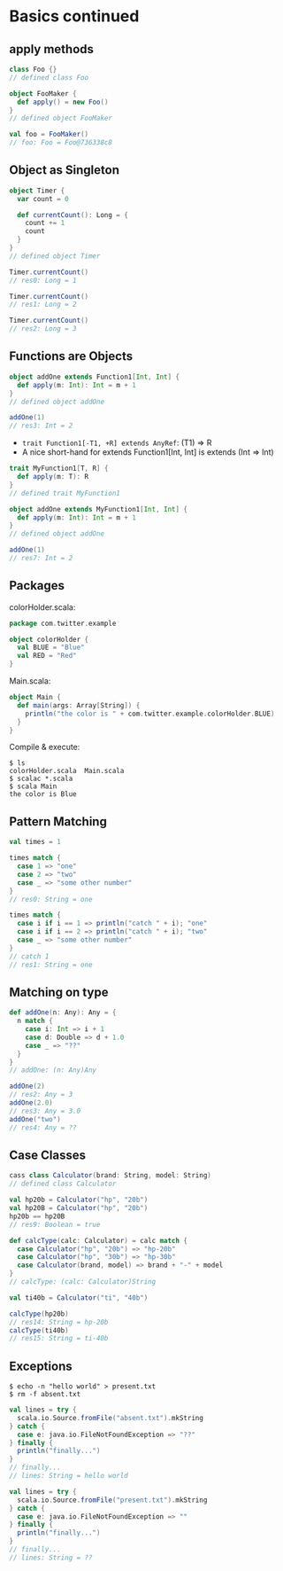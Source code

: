 # Basics continued

## apply methods
```scala
class Foo {}
// defined class Foo

object FooMaker {
  def apply() = new Foo()
}
// defined object FooMaker

val foo = FooMaker()
// foo: Foo = Foo@736338c8
```

## Object as Singleton
```scala
object Timer {
  var count = 0

  def currentCount(): Long = {
    count += 1
    count
  }
}
// defined object Timer

Timer.currentCount()
// res0: Long = 1

Timer.currentCount()
// res1: Long = 2

Timer.currentCount()
// res2: Long = 3
```

## Functions are Objects
```scala
object addOne extends Function1[Int, Int] {
  def apply(m: Int): Int = m + 1
}
// defined object addOne

addOne(1)
// res3: Int = 2
```
- ```trait Function1[-T1, +R] extends AnyRef```: (T1) ⇒ R
- A nice short-hand for extends Function1[Int, Int] is extends (Int => Int)

```scala
trait MyFunction1[T, R] {
  def apply(m: T): R
}
// defined trait MyFunction1

object addOne extends MyFunction1[Int, Int] {
  def apply(m: Int): Int = m + 1
}
// defined object addOne

addOne(1)
// res7: Int = 2
```

## Packages

colorHolder.scala:
```scala
package com.twitter.example

object colorHolder {
  val BLUE = "Blue"
  val RED = "Red"
}
```

Main.scala:
```scala
object Main {
  def main(args: Array[String]) {
    println("the color is " + com.twitter.example.colorHolder.BLUE)
  }
}
```
Compile & execute:
```shell
$ ls
colorHolder.scala  Main.scala
$ scalac *.scala
$ scala Main
the color is Blue
```

## Pattern Matching
```scala
val times = 1

times match {
  case 1 => "one"
  case 2 => "two"
  case _ => "some other number"
}
// res0: String = one

times match {
  case i if i == 1 => println("catch " + i); "one"
  case i if i == 2 => println("catch " + i); "two"
  case _ => "some other number"
}
// catch 1
// res1: String = one
```

## Matching on type
```scala
def addOne(n: Any): Any = {
  n match {
    case i: Int => i + 1
    case d: Double => d + 1.0
    case _ => "??"
  }
}
// addOne: (n: Any)Any

addOne(2)
// res2: Any = 3
addOne(2.0)
// res3: Any = 3.0
addOne("two")
// res4: Any = ??
```

## Case Classes
```scala
cass class Calculator(brand: String, model: String)
// defined class Calculator

val hp20b = Calculator("hp", "20b")
val hp20B = Calculator("hp", "20b")
hp20b == hp20B
// res9: Boolean = true

def calcType(calc: Calculator) = calc match {
  case Calculator("hp", "20b") => "hp-20b"
  case Calculator("hp", "30b") => "hp-30b"
  case Calculator(brand, model) => brand + "-" + model
}
// calcType: (calc: Calculator)String

val ti40b = Calculator("ti", "40b")

calcType(hp20b)
// res14: String = hp-20b
calcType(ti40b)
// res15: String = ti-40b
```

## Exceptions
```shell
$ echo -n "hello world" > present.txt
$ rm -f absent.txt
```
```scala
val lines = try {
  scala.io.Source.fromFile("absent.txt").mkString
} catch {
  case e: java.io.FileNotFoundException => "??"
} finally {
  println("finally...")
}
// finally...
// lines: String = hello world

val lines = try {
  scala.io.Source.fromFile("present.txt").mkString
} catch {
  case e: java.io.FileNotFoundException => ""
} finally {
  println("finally...")
}
// finally...
// lines: String = ??
```
